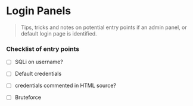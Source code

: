 # Login Panels
> Tips, tricks and notes on potential entry points if an admin panel, or default login page is identified. 


### Checklist of entry points
- [ ] SQLi on username? 
- [ ] Default credentials
- [ ] credentials commented in HTML source? 
- [ ] Bruteforce

